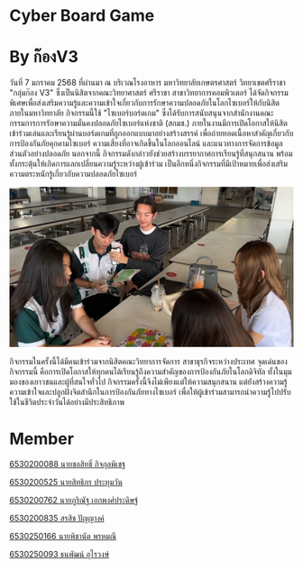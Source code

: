 # Cyber Board Game
# By ก๊องV3

วันที่ 7 มกราคม 2568 ที่ผ่านมา ณ บริเวณโรงอาหาร มหาวิทยาลัยเกษตรศาสตร์ วิทยาเขตศรีราชา
"กลุ่มก๊อง V3" ซึ่งเป็นนิสิตจากคณะวิทยาศาสตร์ ศรีราชา สาขาวิทยาการคอมพิวเตอร์ ได้จัดกิจกรรมพิเศษเพื่อส่งเสริมความรู้และความเข้าใจเกี่ยวกับการรักษาความปลอดภัยในโลกไซเบอร์ให้กับนิสิตภายในมหาวิทยาลัย กิจกรรมนี้ใช้ "ไซเบอร์บอร์ดเกม" ซึ่งได้รับการสนับสนุนจากสำนักงานคณะกรรมการการรักษาความมั่นคงปลอดภัยไซเบอร์แห่งชาติ (สกมช.)
ภายในงานมีการเปิดโอกาสให้นิสิตเข้าร่วมเล่นและเรียนรู้ผ่านบอร์ดเกมที่ถูกออกแบบมาอย่างสร้างสรรค์ เพื่อถ่ายทอดเนื้อหาสำคัญเกี่ยวกับการป้องกันภัยคุกคามไซเบอร์ ความเสี่ยงที่อาจเกิดขึ้นในโลกออนไลน์ และแนวทางการจัดการข้อมูลส่วนตัวอย่างปลอดภัย
นอกจากนี้ กิจกรรมดังกล่าวยังช่วยสร้างบรรยากาศการเรียนรู้ที่สนุกสนาน พร้อมทั้งกระตุ้นให้เกิดการแลกเปลี่ยนความรู้ระหว่างผู้เข้าร่วม เป็นอีกหนึ่งกิจกรรมที่มีเป้าหมายเพื่อส่งเสริมความตระหนักรู้เกี่ยวกับความปลอดภัยไซเบอร์

![Me](image/Boardgame.png)

กิจกรรมในครั้งนี้ได้มีคนเข้าร่วมจากนิสิตคณะวิทยาการจัดการ สาขาธุรกิจระหว่างประเทศ 
จุดเด่นของกิจกรรมนี้ คือการเปิดโอกาสให้ทุกคนได้เรียนรู้ถึงความสำคัญของการป้องกันภัยในโลกดิจิทัล ทั้งในมุมมองของเยาวชนและผู้ที่สนใจทั่วไป กิจกรรมครั้งนี้จึงไม่เพียงแต่ให้ความสนุกสนาน แต่ยังสร้างความรู้ความเข้าใจและปลูกฝังจิตสำนึกในการป้องกันภัยทางไซเบอร์ เพื่อให้ผู้เข้าร่วมสามารถนำความรู้ไปปรับใช้ในชีวิตประจำวันได้อย่างมีประสิทธิภาพ

# Member
[6530200088 นายชลสิทธิ์ กิจกุลพิเชฐ](https://markchonlasit.github.io/chonlasitK.github.io/boardgame)

[6530200525 นายสิทธิกร ประทุมวัน](https://6530200525.github.io/boardgame)

[6530200762 นายภูริณัฐ เอกพงศ์ประดิษฐ์](https://6530200762.github.io/cyberbg)

[6530200835 สรสิช ปัญญางค์](https://bossmahob.github.io/cyberboardgame)

[6530250166 นายพิชานัต พรหมณี](https://naieric.github.io/cyberboardgame)

[6530250093 ธนพัฒน์ อุไรวงษ์](https://friday1313.github.io/cyberboardgame)
